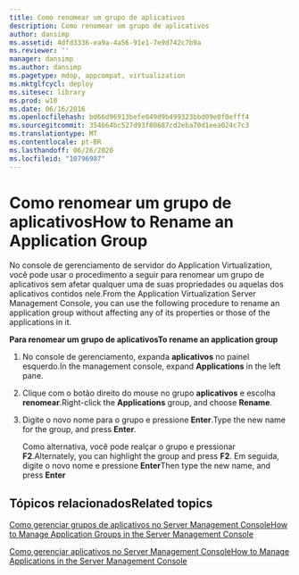 ```yaml
---
title: Como renomear um grupo de aplicativos
description: Como renomear um grupo de aplicativos
author: dansimp
ms.assetid: 4dfd3336-ea9a-4a56-91e1-7e9d742c7b9a
ms.reviewer: ''
manager: dansimp
ms.author: dansimp
ms.pagetype: mdop, appcompat, virtualization
ms.mktglfcycl: deploy
ms.sitesec: library
ms.prod: w10
ms.date: 06/16/2016
ms.openlocfilehash: bd66d96913befe049d9b499323bbd09e0f0efff4
ms.sourcegitcommit: 354664bc527d93f80687cd2eba70d1eea024c7c3
ms.translationtype: MT
ms.contentlocale: pt-BR
ms.lasthandoff: 06/26/2020
ms.locfileid: "10796987"
---
```

# <span data-ttu-id="c0bc7-103">Como renomear um grupo de aplicativos</span><span class="sxs-lookup"><span data-stu-id="c0bc7-103">How to Rename an Application Group</span></span>


<span data-ttu-id="c0bc7-104">No console de gerenciamento de servidor do Application Virtualization, você pode usar o procedimento a seguir para renomear um grupo de aplicativos sem afetar qualquer uma de suas propriedades ou aquelas dos aplicativos contidos nele.</span><span class="sxs-lookup"><span data-stu-id="c0bc7-104">From the Application Virtualization Server Management Console, you can use the following procedure to rename an application group without affecting any of its properties or those of the applications in it.</span></span>

**<span data-ttu-id="c0bc7-105">Para renomear um grupo de aplicativos</span><span class="sxs-lookup"><span data-stu-id="c0bc7-105">To rename an application group</span></span>**

1.  <span data-ttu-id="c0bc7-106">No console de gerenciamento, expanda **aplicativos** no painel esquerdo.</span><span class="sxs-lookup"><span data-stu-id="c0bc7-106">In the management console, expand **Applications** in the left pane.</span></span>

2.  <span data-ttu-id="c0bc7-107">Clique com o botão direito do mouse no grupo **aplicativos** e escolha **renomear**.</span><span class="sxs-lookup"><span data-stu-id="c0bc7-107">Right-click the **Applications** group, and choose **Rename**.</span></span>

3.  <span data-ttu-id="c0bc7-108">Digite o novo nome para o grupo e pressione **Enter**.</span><span class="sxs-lookup"><span data-stu-id="c0bc7-108">Type the new name for the group, and press **Enter**.</span></span>

    <span data-ttu-id="c0bc7-109">Como alternativa, você pode realçar o grupo e pressionar **F2**.</span><span class="sxs-lookup"><span data-stu-id="c0bc7-109">Alternately, you can highlight the group and press **F2**.</span></span> <span data-ttu-id="c0bc7-110">Em seguida, digite o novo nome e pressione **Enter**</span><span class="sxs-lookup"><span data-stu-id="c0bc7-110">Then type the new name, and press **Enter**</span></span>

## <span data-ttu-id="c0bc7-111">Tópicos relacionados</span><span class="sxs-lookup"><span data-stu-id="c0bc7-111">Related topics</span></span>


[<span data-ttu-id="c0bc7-112">Como gerenciar grupos de aplicativos no Server Management Console</span><span class="sxs-lookup"><span data-stu-id="c0bc7-112">How to Manage Application Groups in the Server Management Console</span></span>](how-to-manage-application-groups-in-the-server-management-console.md)

[<span data-ttu-id="c0bc7-113">Como gerenciar aplicativos no Server Management Console</span><span class="sxs-lookup"><span data-stu-id="c0bc7-113">How to Manage Applications in the Server Management Console</span></span>](how-to-manage-applications-in-the-server-management-console.md)

 

 





